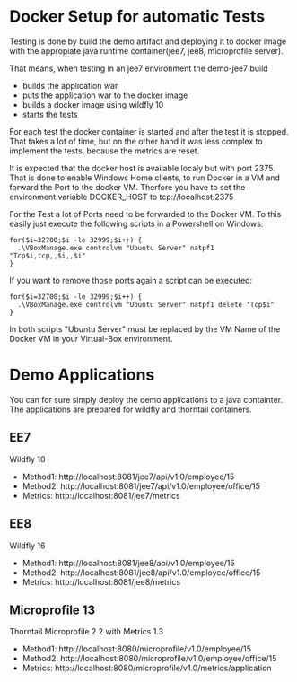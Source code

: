 # Docker Setup for automatic Tests

Testing is done by build the demo artifact and deploying it to docker image with the appropiate java runtime container(jee7, jee8, microprofile server).

That means, when testing in an jee7 environment the demo-jee7 build
 * builds the application war
 * puts the application war to the docker image
 * builds a docker image using wildfly 10
 * starts the tests

For each test the docker container is started and after the test it is stopped. That takes a lot of time, but on the other hand it was less complex to implement the tests, because the metrics are reset.

It is expected that the docker host is available localy but with port 2375. That is done to enable Windows Home clients, to run Docker in a VM and forward the Port to the docker VM. Therfore you have to set the environment variable DOCKER_HOST to tcp://localhost:2375

For the Test a lot of Ports need to be forwarded to the Docker VM. To this easily just execute the following scripts in a Powershell on Windows:

```
for($i=32700;$i -le 32999;$i++) {
  .\VBoxManage.exe controlvm "Ubuntu Server" natpf1 "Tcp$i,tcp,,$i,,$i"
}
```

If you want to remove those ports again a script can be executed:
```
for($i=32700;$i -le 32999;$i++) {
  .\VBoxManage.exe controlvm "Ubuntu Server" natpf1 delete "Tcp$i"
}
```

In both scripts "Ubuntu Server" must be replaced by the VM Name of the Docker VM in your Virtual-Box environment.

# Demo Applications
You can for sure simply deploy the demo applications to a java containter. The applications are prepared for wildfly and thorntail containers.

## EE7
Wildfly 10

* Method1: http://localhost:8081/jee7/api/v1.0/employee/15
* Method2: http://localhost:8081/jee7/api/v1.0/employee/office/15
* Metrics: http://localhost:8081/jee7/metrics

## EE8
Wildfly 16

* Method1: http://localhost:8081/jee8/api/v1.0/employee/15
* Method2: http://localhost:8081/jee8/api/v1.0/employee/office/15
* Metrics: http://localhost:8081/jee8/metrics

## Microprofile 13
Thorntail Microprofile 2.2 with Metrics 1.3

* Method1: http://localhost:8080/microprofile/v1.0/employee/15
* Method2: http://localhost:8080/microprofile/v1.0/employee/office/15
* Metrics: http://localhost:8080/microprofile/v1.0/metrics/application
